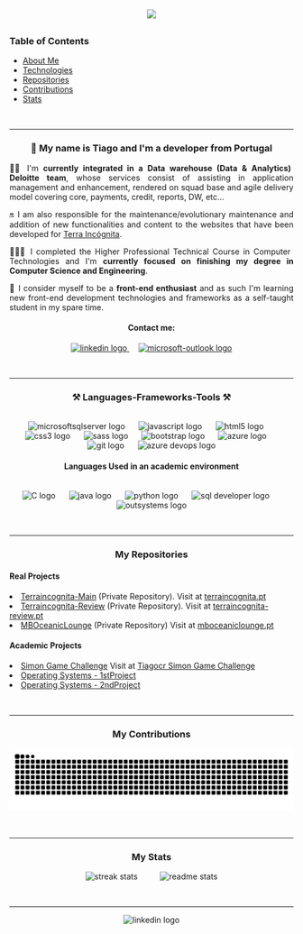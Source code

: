 <h1 align="center">
  <img src="https://readme-typing-svg.herokuapp.com/?font=Righteous&size=35&center=true&vCenter=true&width=500&height=70&duration=4000&lines=Hello+World!+👋;" />
</h1>

<div>
<h3>Table of Contents</h3>

- [About Me](#about-me)
- [Technologies](#technologies)
- [Repositories](#repositories)
- [Contributions](#contributions)
- [Stats](#stats)

</div>

<br/><hr/>

<div id="about-me">
  <h3 align="center">👋 My name is Tiago and I'm a developer from Portugal</h3>
  <p align="justify">👷🏻 I'm <b>currently integrated in a Data warehouse (Data & Analytics) Deloitte team</b>, whose services consist of assisting in application management and enhancement, rendered on squad base and agile delivery model covering core, payments, credit, reports, DW, etc...</p>
  <p align="justify">🔛 I am also responsible for the maintenance/evolutionary maintenance and addition of new functionalities and content to the websites that have been developed for <a href="https://terraincognita.pt/en" target="_blank">Terra Incógnita</a>.</p>
  <p align="justify">🧑🏻‍🎓 I completed the Higher Professional Technical Course in Computer Technologies and I'm <b>currently focused on finishing my degree in Computer Science and Engineering</b>.</p>
  <p align="justify">🌱 I consider myself to be a <b>front-end enthusiast</b> and as such I'm learning new front-end development technologies and frameworks as a self-taught student in my spare time.</p>

  <h4 align="center">Contact me:</h4>
  <div align="center">
    <a href="https://www.linkedin.com/in/tiago-silva-b754a0232/" target="_blank">
      <img src="https://img.shields.io/static/v1?message=LinkedIn&logo=linkedin&label=&color=0077B5&logoColor=white&labelColor=&style=for-the-badge" height="35" alt="linkedin logo"  />
    </a>
    <img width="12" />
    <a href="mailto:tiago.corte.real@hotmail.com" target="_blank">
      <img src="https://img.shields.io/static/v1?message=Outlook&logo=microsoft-outlook&label=&color=0078D4&logoColor=white&labelColor=&style=for-the-badge" height="35" alt="microsoft-outlook logo"  />
    </a>
  </div>
</div>

 <br/><hr/>

<div align="center" id="technologies">
  <h3><b>⚒️ Languages-Frameworks-Tools ⚒️</b></h3>
  </br>
  <img src="https://cdn.jsdelivr.net/gh/devicons/devicon/icons/microsoftsqlserver/microsoftsqlserver-plain.svg" height="30" alt="microsoftsqlserver logo"  />
  <img width="16" />
  <img src="https://cdn.jsdelivr.net/gh/devicons/devicon/icons/javascript/javascript-original.svg" height="30" alt="javascript logo"  />
  <img width="16" />
  <img src="https://cdn.jsdelivr.net/gh/devicons/devicon/icons/html5/html5-original.svg" height="30" alt="html5 logo"  />
  <img width="16" />
  <img src="https://cdn.jsdelivr.net/gh/devicons/devicon/icons/css3/css3-original.svg" height="30" alt="css3 logo"  />
  <img width="16" />
  <img src="https://cdn.jsdelivr.net/gh/devicons/devicon/icons/sass/sass-original.svg" height="30" alt="sass logo"  />
  <img width="16" />
  <img src="https://cdn.jsdelivr.net/gh/devicons/devicon/icons/bootstrap/bootstrap-original.svg" height="30" alt="bootstrap logo"  />
  <img width="16" />
  <img src="https://cdn.jsdelivr.net/gh/devicons/devicon/icons/azure/azure-original.svg" height="30" alt="azure logo"  />
  <img width="16" />
  <img src="https://cdn.jsdelivr.net/gh/devicons/devicon/icons/git/git-original.svg" height="30" alt="git logo"  />
  <img width="16" />
  <img src="https://icon.icepanel.io/Technology/svg/Azure-Devops.svg" height="30" alt="azure devops logo"  />
  
  <h4><b>Languages Used in an academic environment</b></h4>
  </br>
  <img src="https://icon.icepanel.io/Technology/svg/C.svg" height="30" alt="C logo"  />
  <img width="16" />
  <img src="https://icon.icepanel.io/Technology/svg/Java.svg" height="30" alt="java logo"  />
  <img width="16" />
  <img src="https://icon.icepanel.io/Technology/svg/Python.svg" height="30" alt="python logo"  />
  <img width="16" />
  <img src="https://icon.icepanel.io/Technology/svg/SQL-Developer.svg" height="30" alt="sql developer logo"  />  
  <img width="16" />
  <img src="https://iconape.com/wp-content/png_logo_vector/outsystems-logo.png" height="30" alt="outsystems logo"  />  
</div>

<br/><hr/>

<div id="repositories">
  <h3 align="center">My Repositories</h3>
  <h4>Real Projects</h4>
    <li><a href="https://github.com/Tiago2840/Terraincognita-Main" target="_blank"">Terraincognita-Main</a> (Private Repository). Visit at <a href="https://terraincognita.pt/en" target="_blank">terraincognita.pt</a></li>
    <li><a href="https://github.com/Tiago2840/Terraincognita-Review" target="_blank"">Terraincognita-Review</a> (Private Repository). Visit at <a href="https://terraincognita-review.pt/en" target="_blank">terraincognita-review.pt</a></li>
    <li><a href="https://github.com/Tiago2840/MBOceanicLounge" target="_blank"">MBOceanicLounge</a> (Private Repository) Visit at <a href="https://mboceaniclounge.pt" target="_blank">mboceaniclounge.pt</a></li>
  
<h4>Academic Projects</h4>
  <li><a href="https://github.com/Tiago2840/Simon-Game-Challenge" target="_blank"">Simon Game Challenge</a> Visit at <a href="https://tiagocr-simon-game-challenge.vercel.app/" target="_blank">Tiagocr Simon Game Challenge</a></li>
  <li><a href="https://github.com/Tiago2840/SO2023_Projeto1" target="_blank"">Operating Systems - 1stProject</a></li>
  <li><a href="https://github.com/Tiago2840/SO2023_Projeto2" target="_blank"">Operating Systems - 2ndProject</a></li>
</div>

<br/><hr/>
 
<div align="center" id="contributions">
  <h3>My Contributions </h3>
  <img alt="snake eating my contributions" src="https://raw.githubusercontent.com/tiago2840/tiago2840/output/github-contribution-grid-snake.svg" />
</div>

<br/><hr/>

<h3 align="center" id="stats">My Stats</h3>
<div align="center">
  <img width=390 src="https://github-readme-streak-stats-salesp07.vercel.app/?user=Tiago2840&count_private=true&theme=react&border_radius=10" alt="streak stats"/>
  <img width="32" />
  <img width=390 src="https://github-readme-stats-salesp07.vercel.app/api?username=Tiago2840&count_private=true&show_icons=true&theme=react&rank_icon=github&border_radius=10" alt="readme stats" />
</div>

<br/><hr/>

<div align="center">
  <img src="https://quotes-github-readme.vercel.app/api?type=horizontal&theme=dark" alt="linkedin logo"  /> 
</div>
